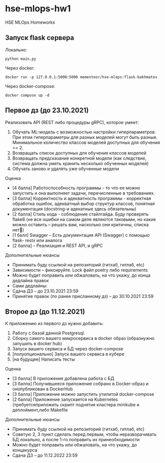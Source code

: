 # hse-mlops-hw1
HSE MLOps Homeworks

## Запуск flask сервера

Локально:

```shell
python main.py
```

Через docker:

```shell
docker run -p 127.0.0.1:5000:5000 mementoor/hse-mlops:flask-bakhmatov
```

Через docker-compose:

```shell
docker compose up -d
```


## Первое дз (до 23.10.2021)

Реализовать API (REST либо процедуры gRPC), которое умеет:
1. Обучать ML-модель с возможностью настройки гиперпараметров. При этом гиперпараметры для разных моделей могут быть разные. Минимальное количество классов моделей доступных для обучения == 2.
2. Возвращать список доступных для обучения классов моделей
3. Возвращать предсказание конкретной модели (как следствие, система должна уметь хранить несколько обученных моделей)
4. Обучать заново и удалять уже обученные модели

Оценка
- [4 балла] Работоспособность программы - то что ее можно запустить и она выполняет задачи, перечисленные в требованиях.
- [3 балла] Корректность и адекватность программы - корректная обработка ошибок, адекватный выбор структур классов, понятная документация (docstring-и адекатные здесь обязательны)
- [2 балла] Стиль кода - соблюдение стайлгайда. Буду проверять flake8 (не все ошибки на самом деле являются таковыми, но какие можно оставить – решать вам, насколько они критичны, списка нет)
- [1 балл] Swagger – Есть документация API (Swagger) с помощью flask- restx или аналога
- [2 балла] – Реализация и REST API, и gRPC

Дополнительные нюансы
- Принимать буду ссылкой на репозиторий (гитхаб, гитлаб, etc)
- Зависимости – фиксируйте. Lock файл poetry либо requirements
- Можно будет поправить или обжаловать, на что укажу, до конца дедлайна правок
- Сами дедлайны:
- Сдача ДЗ – до 23.10.2021 23:59
- Принятие правок (по ранее присланному дз) – до 30.10.2021 23:59

## Второе дз (до 11.12.2021)

К приложению из первого дз нужно добавить:
1. Работу с базой данной Postgresql.
2. Сборку самого вашего микросервиса в docker образ (образнужно запушить в docker hub)
3. Запуск вашего сервиса и БД через docker-compose
4. [полуопционально] Запуск вашего сервиса в кубере
5. [на будущее] Написать тесты

Оценка
- [3 балла] В приложение добавлена работа с БД
- [3 балла] Получившееся приложение собрано в Docker-образ и онопубликован в DockerHub
- [3 балла] Приложение можно запустить утилитой docker-compose 
- [2 балла] Приложение запускается на Kubernetes (требуетсяприложить скрипт поднятия кластера minikube и деплоймент,либо Makefile

Дополнительные нюансы 
- Принимать буду ссылкой на репозиторий (гитхаб, гитлаб, etc)
- Советую 2, 3 пункт сделать перед первым, чтобы неразворачивать БД локально, а после 1-го поправить их принеобходимости
- Можно будет поправить или обжаловать, на что укажу, до концакурса
- Сдача ДЗ – до 11.12.2022 23:59